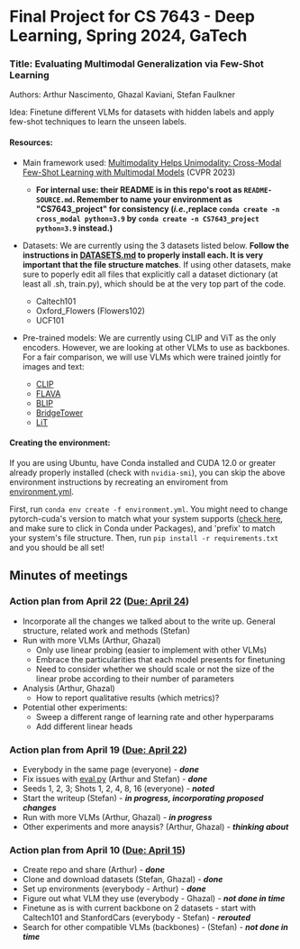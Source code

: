 # Final Project for CS 7643 - Deep Learning, Spring 2024, GaTech

### Title: Evaluating Multimodal Generalization via Few-Shot Learning
Authors: Arthur Nascimento, Ghazal Kaviani, Stefan Faulkner

Idea: Finetune different VLMs for datasets with hidden labels and apply few-shot techniques to learn the unseen labels.


#### Resources:
* Main framework used: [Multimodality Helps Unimodality: Cross-Modal Few-Shot Learning with Multimodal Models](https://arxiv.org/abs/2301.06267) (CVPR 2023)
    * **For internal use: their README is in this repo's root as `README-SOURCE.md`. Remember to name your environment as "CS7643_project" for consistency (_i.e._,replace `conda create -n cross_modal python=3.9` by `conda create -n CS7643_project python=3.9` instead.)**
* Datasets: We are currently using the 3 datasets listed below. **Follow the instructions in [DATASETS.md](DATASETS.md) to properly install each. It is very important that the file structure matches**. If using other datasets, make sure to poperly edit all files that explicitly call a dataset dictionary (at least all .sh, train.py), which should be at the very top part of the code.
    * Caltech101
    * Oxford_Flowers (Flowers102)
    * UCF101

* Pre-trained models: We are currently using CLIP and ViT as the only encoders. However, we are looking at other VLMs to use as backbones. For a fair comparison, we will use VLMs which were trained jointly for images and text:
    * [CLIP](https://huggingface.co/docs/transformers/model_doc/clip)
    * [FLAVA](https://huggingface.co/docs/transformers/main/en/model_doc/flava)
    * [BLIP](https://huggingface.co/docs/transformers/main/en/model_doc/blip)
    * [BridgeTower](https://huggingface.co/docs/transformers/main/en/model_doc/bridgetower)
    * [LiT](https://huggingface.co/docs/transformers/main/en/model_doc/vision-text-dual-encoder)


#### Creating the environment: 

If you are using Ubuntu, have Conda installed and CUDA 12.0 or greater already properly installed (check with `nvidia-smi`), you can skip the above environment instructions by recreating an enviroment from [environment.yml](environment.yml).

First, run `conda env create -f environment.yml`. You might need to change pytorch-cuda's version to match what your system supports ([check here](https://pytorch.org/get-started/locally/), and make sure to click in Conda under Packages), and 'prefix' to match your system's file structure.
Then, run `pip install -r requirements.txt` and you should be all set!


## Minutes of meetings 

### Action plan from April 22 (<u>Due: April 24</u>)
* Incorporate all the changes we talked about to the write up. General structure, related work and methods (Stefan)
* Run with more VLMs (Arthur, Ghazal)
    * Only use linear probing (easier to implement with other VLMs) 
    * Embrace the particularities that each model presents for finetuning
    * Need to consider whether we should scale or not the size of the linear probe according to their number of parameters 
* Analysis (Arthur, Ghazal) 
    * How to report qualitative results (which metrics)? 
* Potential other experiments: 
    * Sweep a different range of learning rate and other hyperparams
    * Add different linear heads


### Action plan from April 19 (<u>Due: April 22</u>)
* Everybody in the same page (everyone) - **_done_**
* Fix issues with [eval.py](eval.py) (Arthur and Stefan) - **_done_**
* Seeds 1, 2, 3; Shots 1, 2, 4, 8, 16 (everyone) - **_noted_**
* Start the writeup (Stefan) - **_in progress, incorporating proposed changes_**
* Run with more VLMs (Arthur, Ghazal) - **_in progress_**
* Other experiments and more anaysis? (Arthur, Ghazal) - **_thinking about_**


### Action plan from April 10 (<u>Due: April 15</u>)

* Create repo and share (Arthur) - **_done_**
* Clone and download datasets (Stefan, Ghazal) - **_done_** 
* Set up environments (everybody - Arthur) - **_done_** 
* Figure out what VLM they use (everybody - Ghazal) - **_not done in time_** 
* Finetune as is with current backbone on 2 datasets - start with Caltech101 and StanfordCars (everybody - Stefan)  - **_rerouted_**
* Search for other compatible VLMs (backbones) - (Stefan)  - **_not done in time_**
